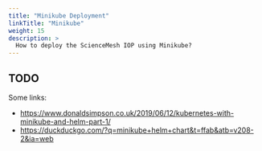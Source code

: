 ```yaml
---
title: "Minikube Deployment"
linkTitle: "Minikube"
weight: 15
description: >
  How to deploy the ScienceMesh IOP using Minikube?
---
```


## TODO
Some links:

* https://www.donaldsimpson.co.uk/2019/06/12/kubernetes-with-minikube-and-helm-part-1/
* https://duckduckgo.com/?q=minikube+helm+chart&t=ffab&atb=v208-2&ia=web

